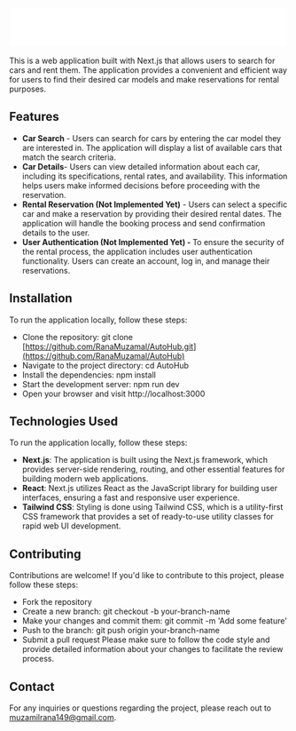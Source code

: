<p align="center">
  <img src="/public/transparent-logo.png" alt="AutoHub Logo" width="500" height="70" style="margin-top: 60px;">
</p>


This is a web application built with Next.js that allows users to search for cars and rent them. The application provides a convenient and efficient way for users to find their desired car models and make reservations for rental purposes.

## Features


-   <strong>Car Search</strong> - Users can search for cars by entering the car model they are interested in. The application will display a list of available cars that match the search criteria.
-   <strong>Car Details</strong>- Users can view detailed information about each car, including its specifications, rental rates, and availability. This information helps users make informed decisions before proceeding with the reservation.
-  <strong>Rental Reservation (Not Implemented Yet)</strong> -  Users can select a specific car and make a reservation by providing their desired rental dates. The application will handle the booking process and send confirmation details to the user.
-  <strong>User Authentication (Not Implemented Yet) - </strong> To ensure the security of the rental process, the application includes user authentication functionality. Users can create an account, log in, and manage their reservations.

## Installation

To run the application locally, follow these steps:

- Clone the repository: git clone [https://github.com/RanaMuzamal/AutoHub.git](https://github.com/RanaMuzamal/AutoHub)
- Navigate to the project directory: cd AutoHub
- Install the dependencies: npm install
- Start the development server: npm run dev
- Open your browser and visit http://localhost:3000

## Technologies Used

To run the application locally, follow these steps:
- <strong>Next.js</strong>: The application is built using the Next.js framework, which provides server-side rendering, routing, and other essential features for building modern web applications.
- <strong>React</strong>: Next.js utilizes React as the JavaScript library for building user interfaces, ensuring a fast and responsive user experience.
- <strong>Tailwind CSS</strong>: Styling is done using Tailwind CSS, which is a utility-first CSS framework that provides a set of ready-to-use utility classes for rapid web UI development.

## Contributing

Contributions are welcome! If you'd like to contribute to this project, please follow these steps:

- Fork the repository
- Create a new branch: git checkout -b your-branch-name
- Make your changes and commit them: git commit -m 'Add some feature'
- Push to the branch: git push origin your-branch-name
- Submit a pull request
Please make sure to follow the code style and provide detailed information about your changes to facilitate the review process.

## Contact
For any inquiries or questions regarding the project, please reach out to muzamilrana149@gmail.com.
